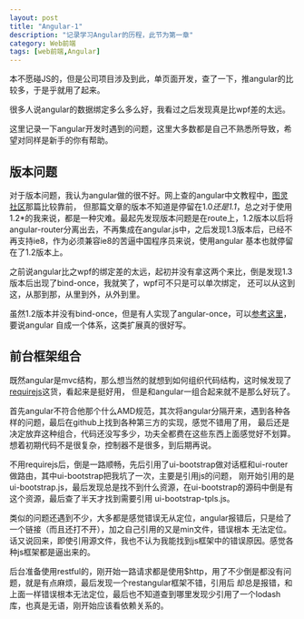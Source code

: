 ```yaml
---
layout: post
title: "Angular-1"
description: "记录学习Angular的历程，此节为第一章"
category: Web前端
tags: [web前端,Angular]
---
```


本不愿碰JS的，但是公司项目涉及到此，单页面开发，查了一下，推angular的比较多，于是乎就用了起来。

很多人说angular的数据绑定多么多么好，我看过之后发现真是比wpf差的太远。

这里记录一下angular开发时遇到的问题，这里大多数都是自己不熟悉所导致，希望对同样是新手的你有帮助。


版本问题
---

对于版本问题，我认为angular做的很不好。网上查的angular中文教程中，[图灵社区](http://www.ituring.com.cn/minibook/303)那篇比较靠前，
但那篇文章的版本不知道是停留在1.0*还是1.1*，总之对于使用1.2*的我来说，都是一种灾难。最起先发现版本问题是在route上，1.2版本以后将
angular-router分离出去，不再集成在angular.js中，之后发现1.3版本后，已经不再支持ie8，作为必须兼容ie8的苦逼中国程序员来说，使用angular
基本也就停留在了1.2版本上。

之前说angular比之wpf的绑定差的太远，起初并没有拿这两个来比，倒是发现1.3版本后出现了bind-once，我就笑了，wpf可不只是可以单次绑定，
还可以从这到这，从那到那，从里到外，从外到里。

虽然1.2版本并没有bind-once，但是有人实现了angular-once，可以[参考这里](https://github.com/tadeuszwojcik/angular-once)，要说angular
自成一个体系，这类扩展真的很好写。

前台框架组合
---

既然angular是mvc结构，那么想当然的就想到如何组织代码结构，这时候发现了[requirejs](http://www.requirejs.org/)这货，看起来是挺好用，
但是和angular一组合起来就不是那么好玩了。

首先angular不符合他那个什么AMD规范，其次将angular分隔开来，遇到各种各样的问题，最后在github上找到各种第三方的实现，感觉不错用了用，
最后还是决定放弃这种组合，代码还没写多少，功夫全都费在这些东西上面感觉好不划算。想着初期代码不是很复杂，控制器不是很多，到后期再说。

不用requirejs后，倒是一路顺畅，先后引用了ui-bootstrap做对话框和ui-router做路由，其中ui-bootstrap把我坑了一次，主要是引用js的问题，
刚开始引用的是ui-bootstrap.js，最后发现总是找不到什么资源，在ui-bootstrap的源码中倒是有这个资源，最后查了半天才找到需要引用
ui-bootstrap-tpls.js。

类似的问题还遇到不少，大多都是感觉错误无从定位，angular报错后，只是给了一个链接（而且还打不开），加之自己引用的又是min文件，错误根本
无法定位。话又说回来，即使引用源文件，我也不认为我能找到js框架中的错误原因。感觉各种js框架都是逼出来的。

后台准备使用restful的，刚开始一路请求都是使用$http，用了不少倒是都没有问题，就是有点麻烦，最后发现一个restangular框架不错，引用后
却总是报错，和上面一样错误根本无法定位，最后也不知道查到哪里发现少引用了一个lodash库，也真是无语，刚开始应该看依赖关系的。

